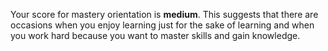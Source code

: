 Your score for mastery orientation is **medium**. This suggests that there are occasions when you enjoy learning just for the sake of learning and when you work hard  because you want to master skills and gain knowledge.
